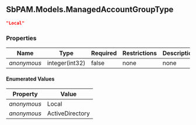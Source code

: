 
<h2 id="tocS_SbPAM.Models.ManagedAccountGroupType">SbPAM.Models.ManagedAccountGroupType</h2>

<a id="schemasbpam.models.managedaccountgrouptype"></a>
<a id="schema_SbPAM.Models.ManagedAccountGroupType"></a>
<a id="tocSsbpam.models.managedaccountgrouptype"></a>
<a id="tocssbpam.models.managedaccountgrouptype"></a>

```json
"Local"

```

### Properties

|Name|Type|Required|Restrictions|Description|
|---|---|---|---|---|
|*anonymous*|integer(int32)|false|none|none|

#### Enumerated Values

|Property|Value|
|---|---|
|*anonymous*|Local|
|*anonymous*|ActiveDirectory|


